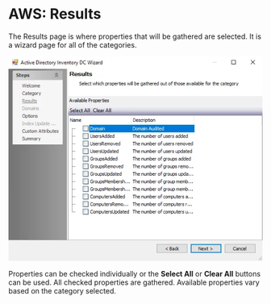 # AWS: Results

The Results page is where properties that will be gathered are selected. It is a wizard page for all
of the categories.

![Results page](../../../../../../static/img/product_docs/accessanalyzer/enterpriseauditor/admin/datacollector/adinventory/results.webp)

Properties can be checked individually or the **Select All** or **Clear All** buttons can be used.
All checked properties are gathered. Available properties vary based on the category selected.
